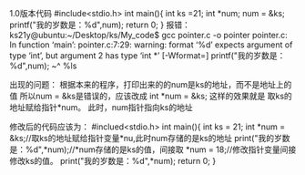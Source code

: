 1.0版本代码
#include<stdio.h>
int main(){
        int ks =21;
        int \*num;
        num = &ks;
        printf("我的岁数是：%d",num);
        return 0;
}
报错：ks21y@ubuntu:~/Desktop/ks/My_code$ gcc pointer.c -o pointer
pointer.c: In function ‘main’:
pointer.c:7:29: warning: format ‘%d’ expects argument of type ‘int’, but argument 2 has type ‘int *’ [-Wformat=]
  printf("我的岁数是：%d",num);
			                            ~^
			                            %ls

出现的问题：
根据本来的程序，打印出来的的num是ks的地址，而不是地址上的值
所以num = &ks是错误的，应该改成 int \*num = &ks;
这样的效果就是 取ks的地址赋给指针\*num。
此时，num指针指向ks的地址

修改后的代码应该为：
#inclued<stdio.h>
int main(){
	int ks = 21;
	int \*num = &ks;//取ks的地址赋给指针变量\*nu,此时num存储的是ks的地址
	print("我的岁数是：%d",\*num);//\*num存储的是ks的值，间接取
	\*num = 18;//修改指针变量间接修改ks的值。
	print("我的岁数是：%d",\*num);
	return 0;
}
